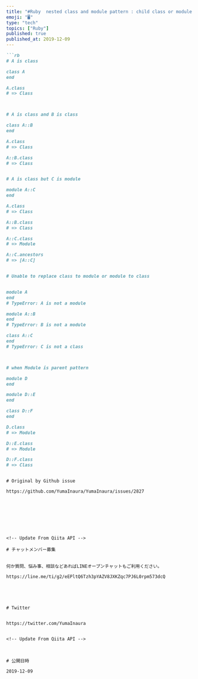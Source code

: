 ```yaml
---
title: "#Ruby  nested class and module pattern : child class or module not ove"
emoji: "🖥"
type: "tech"
topics: ["Ruby"]
published: true
published_at: 2019-12-09
---
```


```rb
```rb
# A is class

class A
end

A.class
# => Class



# A is class and B is class

class A::B
end

A.class
# => Class

A::B.class
# => Class


# A is class but C is module

module A::C
end

A.class
# => Class

A::B.class
# => Class

A::C.class
# => Module

A::C.ancestors
# => [A::C]


# Unable to replace class to module or module to class


module A
end
# TypeError: A is not a module

module A::B
end
# TypeError: B is not a module

class A::C
end
# TypeError: C is not a class



# when Module is parent pattern

module D
end

module D::E
end

class D::F
end

D.class
# => Module

D::E.class
# => Module

D::F.class
# => Class

```
```

# Original by Github issue

https://github.com/YumaInaura/YumaInaura/issues/2827








<!-- Update From Qiita API -->

# チャットメンバー募集


何か質問、悩み事、相談などあればLINEオープンチャットもご利用ください。

https://line.me/ti/g2/eEPltQ6Tzh3pYAZV8JXKZqc7PJ6L0rpm573dcQ





# Twitter


https://twitter.com/YumaInaura


<!-- Update From Qiita API -->



# 公開日時

2019-12-09
